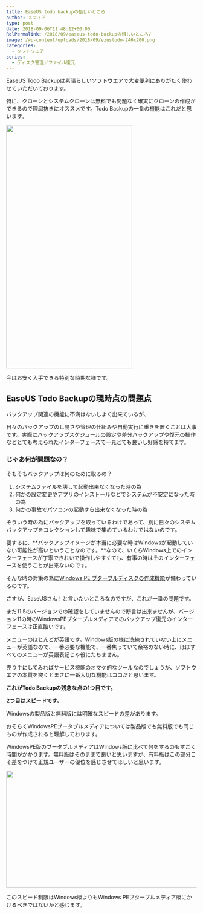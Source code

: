 ```yaml
---
title: EaseUS todo backupの惜しいところ
author: スフィア
type: post
date: 2018-09-06T11:48:12+00:00
RelPermalink: /2018/09/easeus-todo-backupの惜しいところ/
image: /wp-content/uploads/2018/09/ezustodo-246x200.png
categories:
  - ソフトウエア
series:
  - ディスク管理／ファイル復元
---
```

EaseUS Todo Backupは素晴らしいソフトウエアで大変便利にありがたく使わせていただいております。

特に、クローンとシステムクローンは無料でも問題なく確実にクローンの作成ができるので理屈抜きにオススメです。Todo Backupの一番の機能はこれだと思います。

[<img class="alignnone wp-image-1270" src="https://sumaho.tk/wp-content/uploads/2018/09/ezustodo.png" alt="" width="333" height="644" srcset="https://sumaho.tk/wp-content/uploads/2018/09/ezustodo.png 293w, https://sumaho.tk/wp-content/uploads/2018/09/ezustodo-155x300.png 155w" sizes="(max-width: 333px) 100vw, 333px" />][1]

今はお安く入手できる特別な時期な様です。

## EaseUS Todo Backupの現時点の問題点

バックアップ関連の機能に不満はないしよく出来ているが、

日々のバックアップのし易さや管理の仕組みや自動実行に重きを置くことは大事です。実際にバックアップスケジュールの設定や差分バックアップや復元の操作などとても考えられたインターフェースで一見とても良いし好感を持てます。

### じゃあ何が問題なの？

そもそもバックアップは何のために取るの？

  1. システムファイルを壊して起動出来なくなった時の為
  2. 何かの設定変更やアプリのインストールなどでシステムが不安定になった時の為
  3. 何かの事故でパソコンの起動すら出来なくなった時の為

そういう時の為にバックアップを取っているわけであって、別に日々のシステムバックアップをコレクションして趣味で集めているわけではないのです。

要するに、**バックアップイメージが本当に必要な時はWindowsが起動していない可能性が高いということなのです。**なので、いくらWindows上でのインターフェースが丁寧できれいで操作しやすくても、有事の時はそのインターフェースを使うことが出来ないのです。

そんな時の対策の為に<a href="https://sumaho.tk/2018/07/%E3%83%96%E3%83%BC%E3%82%BF%E3%83%96%E3%83%AB%E3%83%87%E3%82%A3%E3%82%B9%E3%82%AF%E3%81%AE%E4%BD%9C%E6%88%90%E3%81%A7%E5%9B%B0%E6%83%91/" target="_blank" rel="noopener">Windows PE ブターブルディスクの作成機能</a>が備わっているのです。

さすが、EaseUSさん！と言いたいところなのですが、これが一番の問題です。

まだ11.5のバージョンでの確認をしていませんので断言は出来ませんが、バージョン11の時のWindowsPEブターブルメディアでのバックアップ復元のインターフェースは正直酷いです。

メニューのほとんどが英語です。Windows版の様に洗練されていない上にメニューが英語なので、一番必要な機能で、一番焦っていて余裕のない時に、ほぼすべてのメニューが英語表記じゃ役にたちません。

売り手にしてみればサービス機能のオマケ的なツールなのでしょうが、ソフトウエアの本質を突くとまさに一番大切な機能はココだと思います。

**これがTodo Backupの残念な点の1つ目です。**

**2つ目はスピードです。**

Windowsの製品版と無料版には明確なスピードの差があります。

おそらくWindowsPEブータブルメディアについては製品版でも無料版でも同じものが作成されると理解しております。

WindowsPE版のブータブルメディアはWindows版に比べて何をするのもすごく時間がかかります。無料版はそのままで良いと思いますが、有料版はこの部分こそ差をつけて正規ユーザーの優位を感じさせてほしいと思います。

<img class="alignnone wp-image-1272" src="https://sumaho.tk/wp-content/uploads/2018/09/ezustodo2.png" alt="" width="518" height="310" srcset="https://sumaho.tk/wp-content/uploads/2018/09/ezustodo2.png 591w, https://sumaho.tk/wp-content/uploads/2018/09/ezustodo2-300x180.png 300w" sizes="(max-width: 518px) 100vw, 518px" />

このスピード制限はWindows版よりもWindows PEブターブルメディア版にかけるべきではないかと感じます。

&nbsp;

&nbsp;

&nbsp;

&nbsp;

&nbsp;

 [1]: https://sumaho.tk/wp-content/uploads/2018/09/ezustodo.png